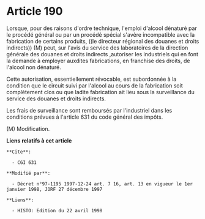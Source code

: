 # Article 190

Lorsque, pour des raisons d'ordre technique, l'emploi d'alcool dénaturé par le procédé général ou par un procédé spécial
s'avère incompatible avec la fabrication de certains produits, ((le directeur régional des douanes et droits indirects)) (M)
peut, sur l'avis du service des laboratoires de la direction générale des douanes et droits indirects ,autoriser les
industriels qui en font la demande à employer auxdites fabrications, en franchise des droits, de l'alcool non dénaturé.

Cette autorisation, essentiellement révocable, est subordonnée à la condition que le circuit suivi par l'alcool au cours de
la fabrication soit complètement clos ou que ladite fabrication ait lieu sous la surveillance du service des douanes et
droits indirects.

Les frais de surveillance sont remboursés par l'industriel dans les conditions prévues à l'article 631 du code général des
impôts.

(M) Modification.

**Liens relatifs à cet article**

	**Cite**:

	  - CGI 631

	**Modifié par**:

	  - Décret n°97-1195 1997-12-24 art. 7 16, art. 13 en vigueur le 1er janvier 1998, JORF 27 décembre 1997

	**Liens**:

	  - HISTO: Edition du 22 avril 1998

